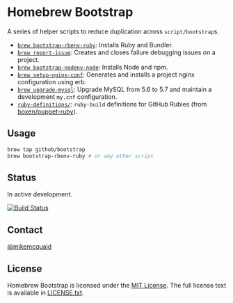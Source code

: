 # Homebrew Bootstrap
A series of helper scripts to reduce duplication across `script/bootstrap`s.

- [`brew bootstrap-rbenv-ruby`](cmd/brew-bootstrap-rbenv-ruby): Installs Ruby and Bundler.
- [`brew report-issue`](cmd/brew-report-issue.rb): Creates and closes failure debugging issues on a project.
- [`brew bootstrap-nodenv-node`](cmd/brew-bootstrap-nodenv-node): Installs Node and npm.
- [`brew setup-nginx-conf`](cmd/brew-setup-nginx-conf.rb): Generates and installs a project nginx configuration using erb.
- [`brew upgrade-mysql`](cmd/brew-upgrade-mysql): Upgrade MySQL from 5.6 to 5.7 and maintain a development `my.cnf` configuration.
- [`ruby-definitions/`](ruby-definitions): `ruby-build` definitions for GitHub Rubies (from [boxen/puppet-ruby](https://github.com/boxen/puppet-ruby/tree/master/files/definitions)).

## Usage

```bash
brew tap github/bootstrap
brew bootstrap-rbenv-ruby # or any other script
```

## Status
In active development.

[![Build Status](https://travis-ci.org/github/homebrew-bootstrap.svg)](https://travis-ci.org/github/homebrew-bootstrap)

## Contact
[@mikemcquaid](https://github.com/mikemcquaid/)

## License
Homebrew Bootstrap is licensed under the [MIT License](http://en.wikipedia.org/wiki/MIT_License).
The full license text is available in [LICENSE.txt](https://github.com/github/homebrew-bootstrap/blob/master/LICENSE.txt).
